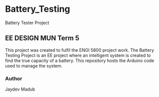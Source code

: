 # Battery_Testing
Battery Tester Project

## EE DESIGN MUN Term 5
This project was created to fulfil the ENGI 5800 project work. The Battery Testing Project is an EE project where an intelligent system is created to find the true capacity of a battery. This repository hosts the Arduino code used to manage the system.

### Author 
Jaydev Madub

